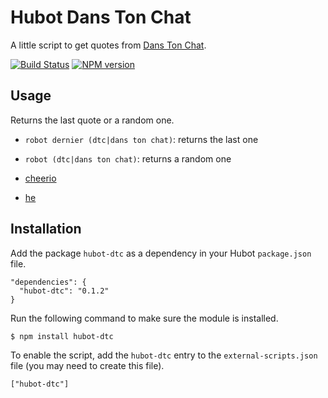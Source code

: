 # Hubot Dans Ton Chat

A little script to get quotes from [Dans Ton Chat](http://danstonchat.com/).

[![Build Status](https://travis-ci.org/eunomie/hubot-dtc.png)](https://travis-ci.org/eunomie/hubot-dtc) [![NPM version](https://badge.fury.io/js/hubot-dtc.png)](http://badge.fury.io/js/hubot-dtc)

## Usage

Returns the last quote or a random one.

* `robot dernier (dtc|dans ton chat)`: returns the last one
* `robot (dtc|dans ton chat)`: returns a random one


* [cheerio](https://github.com/MatthewMueller/cheerio)
* [he](https://github.com/mathiasbynens/he)

## Installation

Add the package `hubot-dtc` as a dependency in your Hubot `package.json` file.

    "dependencies": {
      "hubot-dtc": "0.1.2"
    }

Run the following command to make sure the module is installed.

    $ npm install hubot-dtc

To enable the script, add the `hubot-dtc` entry to the `external-scripts.json` file (you may need to create this file).

    ["hubot-dtc"]
